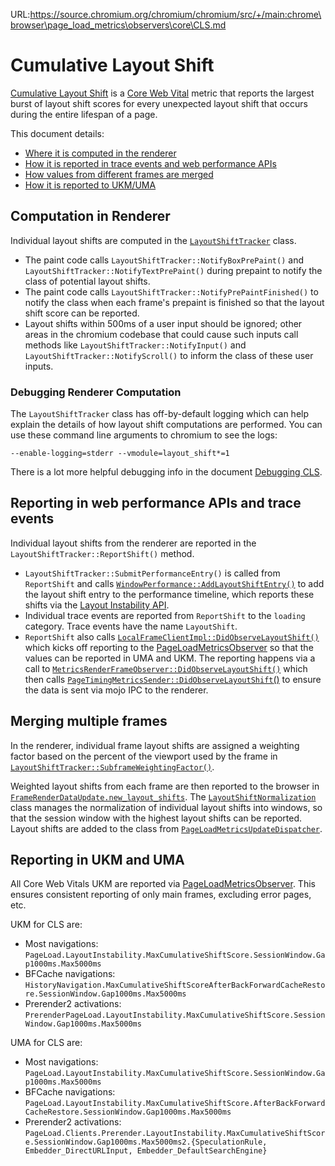 URL:https://source.chromium.org/chromium/chromium/src/+/main:chrome\browser\page_load_metrics\observers\core\CLS.md
# Cumulative Layout Shift

[Cumulative Layout Shift](https://web.dev/cls) is a
[Core Web Vital](https://web.dev/vitals) metric that reports the largest burst
of layout shift scores for every unexpected layout shift that occurs during the
entire lifespan of a page.

This document details:
* [Where it is computed in the renderer](#Computation-in-Renderer)
* [How it is reported in trace events and web performance APIs](#Reporting-in-web-performance-APIs-and-trace-events)
* [How values from different frames are merged](#Merging-multiple-frames)
* [How it is reported to UKM/UMA](#Reporting-in-UKM-and-UMA)

## Computation in Renderer

Individual layout shifts are computed in the
[`LayoutShiftTracker`](/third_party/blink/renderer/core/layout/layout_shift_tracker.cc)
class.

* The paint code calls `LayoutShiftTracker::NotifyBoxPrePaint()` and
  `LayoutShiftTracker::NotifyTextPrePaint()` during prepaint to notify the class
  of potential layout shifts.
* The paint code calls `LayoutShiftTracker::NotifyPrePaintFinished()` to notify
  the class when each frame's prepaint is finished so that the layout shift
  score can be reported.
* Layout shifts within 500ms of a user input should be ignored; other areas in
  the chromium codebase that could cause such inputs call methods like
  `LayoutShiftTracker::NotifyInput()` and `LayoutShiftTracker::NotifyScroll()`
  to inform the class of these user inputs.

### Debugging Renderer Computation

The `LayoutShiftTracker` class has off-by-default logging which can help explain
 the details of how layout shift computations are performed. You can use these
 command line arguments to chromium to see the logs:

`--enable-logging=stderr --vmodule=layout_shift*=1`

There is a lot more helpful debugging info in the document
[Debugging CLS](https://bit.ly/debug-cls).

## Reporting in web performance APIs and trace events

Individual layout shifts from the renderer are reported in the
`LayoutShiftTracker::ReportShift()` method.

* `LayoutShiftTracker::SubmitPerformanceEntry()` is called from `ReportShift`
  and calls [`WindowPerformance::AddLayoutShiftEntry()`](https://source.chromium.org/chromium/chromium/src/+/main:third_party/blink/renderer/core/timing/window_performance.cc;drc=054e08864177603f17edbc111db7ebc8586906bd;bpv=0;bpt=0;l=621)
  to add the layout shift entry to the performance timeline, which reports these
  shifts via the
  [Layout Instability API](https://wicg.github.io/layout-instability/).
* Individual trace events are reported from `ReportShift` to the `loading`
  category. Trace events have the name `LayoutShift`.
* `ReportShift` also calls
  [`LocalFrameClientImpl::DidObserveLayoutShift()`](https://source.chromium.org/chromium/chromium/src/+/main:third_party/blink/renderer/core/frame/local_frame_client_impl.cc;l=730;drc=054e08864177603f17edbc111db7ebc8586906bd;bpv=1;bpt=1?q=metrics_render_frame_observer.cc&ss=chromium%2Fchromium%2Fsrc)
  which kicks off reporting to the
  [PageLoadMetricsObserver](/chrome/browser/page_load_metrics/observers/README.md)
  so that the values can be reported in UMA and UKM. The reporting happens via a
  call to
  [`MetricsRenderFrameObserver::DidObserveLayoutShift()`](https://source.chromium.org/chromium/chromium/src/+/main:components/page_load_metrics/renderer/metrics_render_frame_observer.cc;l=145;bpv=1;bpt=1?q=metrics_render_frame_observer.cc&ss=chromium%2Fchromium%2Fsrc)
  which then calls
  [`PageTimingMetricsSender::DidObserveLayoutShift`()](https://source.chromium.org/chromium/chromium/src/+/main:components/page_load_metrics/renderer/page_timing_metrics_sender.cc;l=103;drc=054e08864177603f17edbc111db7ebc8586906bd?q=page_timing_metrics_sender.h&ss=chromium%2Fchromium%2Fsrc)
  to ensure the data is sent via mojo IPC to the renderer.

## Merging multiple frames

In the renderer, individual frame layout shifts are assigned a weighting factor
based on the percent of the viewport used by the frame in
[`LayoutShiftTracker::SubframeWeightingFactor()`](https://source.chromium.org/chromium/chromium/src/+/main:third_party/blink/renderer/core/layout/layout_shift_tracker.cc;l=478;bpv=1;bpt=1).

Weighted layout shifts from each frame are then reported to the browser in
[`FrameRenderDataUpdate.new_layout_shifts`](https://source.chromium.org/chromium/chromium/src/+/main:components/page_load_metrics/common/page_load_metrics.mojom;drc=054e08864177603f17edbc111db7ebc8586906bd;bpv=1;bpt=1;l=310). The
[`LayoutShiftNormalization`](/components/page_load_metrics/browser/layout_shift_normalization.cc)
class manages the normalization of individual layout shifts into windows, so
that the session window with the highest layout shifts can be reported. Layout
shifts are added to the class from
[`PageLoadMetricsUpdateDispatcher`](/components/page_load_metrics/browser/page_load_metrics_update_dispatcher.cc).

## Reporting in UKM and UMA

All Core Web Vitals UKM are reported via
[PageLoadMetricsObserver](/chrome/browser/page_load_metrics/observers/README.md).
This ensures consistent reporting of only main frames, excluding error pages,
etc.

UKM for CLS are:
* Most navigations:
  `PageLoad.LayoutInstability.MaxCumulativeShiftScore.SessionWindow.Gap1000ms.Max5000ms`
* BFCache navigations:
  `HistoryNavigation.MaxCumulativeShiftScoreAfterBackForwardCacheRestore.SessionWindow.Gap1000ms.Max5000ms`
* Prerender2 activations:
  `PrerenderPageLoad.LayoutInstability.MaxCumulativeShiftScore.SessionWindow.Gap1000ms.Max5000ms`

UMA for CLS are:
* Most navigations:
  `PageLoad.LayoutInstability.MaxCumulativeShiftScore.SessionWindow.Gap1000ms.Max5000ms`
* BFCache navigations:
  `PageLoad.LayoutInstability.MaxCumulativeShiftScore.AfterBackForwardCacheRestore.SessionWindow.Gap1000ms.Max5000ms`
* Prerender2 activations:
  `PageLoad.Clients.Prerender.LayoutInstability.MaxCumulativeShiftScore.SessionWindow.Gap1000ms.Max5000ms2.{SpeculationRule, Embedder_DirectURLInput, Embedder_DefaultSearchEngine}`
